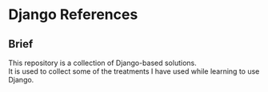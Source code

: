 # Django References

## Brief

This repository is a collection of Django-based solutions.  
It is used to collect some of the treatments I have used while learning to use Django.
